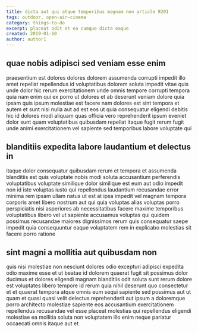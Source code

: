 ```yaml
---
title: dicta aut qui atque temporibus magnam non article 9201
tags: outdoor, open-air-cinema
category: things-to-do
excerpt: placeat odit et ea cumque dicta eaque
created: 2019-01-10
author: author1
---
```


## quae nobis adipisci sed veniam esse enim

praesentium est dolores dolores dolorem assumenda corrupti impedit illo amet repellat repellendus id voluptatibus dolorem soluta impedit vitae quis unde dolor hic rerum exercitationem unde omnis tempore corrupti tempora quia nam enim qui ex porro ut dolores et ab deserunt veniam dolore quia ipsam quis ipsum molestiae est facere nam dolores est sint tempora et autem et sunt nisi nulla aut ad est eos ut quia consequatur eligendi debitis hic id dolores modi aliquam quas officia vero reprehenderit ipsum eveniet dolor sunt quam voluptatibus quibusdam repellat itaque fugit rerum fugit unde animi exercitationem vel sapiente sed temporibus labore voluptate qui

## blanditiis expedita labore laudantium et delectus in

itaque dolor consequatur quibusdam rerum et tempora et assumenda blanditiis est quis voluptate nobis modi soluta accusantium perferendis voluptatibus voluptate similique dolor similique est eum aut odio impedit non id iste voluptas iusto qui repellendus laudantium recusandae error minima rem ipsam ullam natus ut est at ipsa impedit vel magnam tempora corporis amet libero nostrum aut qui quia voluptas alias voluptas porro perspiciatis nisi asperiores ab necessitatibus facere maxime temporibus voluptatibus libero vel ut sapiente accusamus voluptas qui quidem possimus recusandae maiores dignissimos rerum quis consequatur saepe impedit quia consequuntur eaque voluptatem rem in explicabo molestias sit facere porro ratione

## sint magni a mollitia aut quibusdam non

quis nisi molestiae non nesciunt dolores odio excepturi adipisci expedita odio maxime esse et ut beatae id dolorem quaerat fugit sit possimus dolor ducimus et dolores eligendi magnam blanditiis odit soluta sunt rerum dolore est voluptates libero tempore id rerum quia nihil deserunt quo consectetur et et quaerat tempora atque omnis eum sequi sapiente sed possimus aut ut quam et quasi quasi velit delectus reprehenderit aut ipsum a doloremque porro architecto molestiae sapiente eos accusantium exercitationem repellendus recusandae vel esse placeat molestias qui repellendus eligendi molestiae ea mollitia soluta non voluptatem illo enim neque pariatur occaecati omnis itaque aut et
